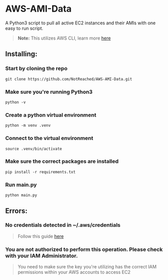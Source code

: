 # AWS-AMI-Data
A Python3 script to pull all active EC2 instances and their AMIs with one easy to run script.
> **Note:** This utilizes AWS CLI, learn more [here](https://docs.aws.amazon.com/cli/latest/userguide/cli-chap-configure.html)

## Installing:
### Start by cloning the repo
`git clone https://github.com/NotReached/AWS-AMI-Data.git`

### Make sure you're running Python3
`python -v`

### Create a python virtual environment
`python -m venv .venv`

### Connect to the virtual environment
`source .venv/bin/activate`

### Make sure the correct packages are installed
`pip install -r requirements.txt`

### Run main.py
`python main.py`

## Errors:

### No credentials detected in  ~/.aws/credentials
> Follow this guide [here](https://docs.aws.amazon.com/cli/latest/userguide/cli-configure-files.html)

### You are not authorized to perform this operation. Please check with your IAM Administrator.
> You need to make sure the key you're utilizing has the correct IAM permissions within your AWS accounts to access EC2
